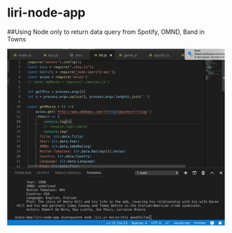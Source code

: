 # liri-node-app

##Using Node only to return data query from Spotify, OMND, Band in Towns

![image](images/img1.png)
